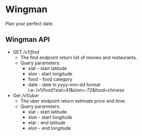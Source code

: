 # Wingman

Plan your perfect date.

## Wingman API

- GET */v1/find*
  - The find endpoint return list of movies and restaurants.
  - Query parameters:
      - slat - start latitude
      - slon - start longitude
      - food - food category
      - date - date in yyyy-mm-dd format           
      i.e: /v1/food?slat=41&slon=-72&food=chinese
- Get */v1/uber*
  - The uber endpoint return estimate price and time.
  - Query parameters:
      - slat - start latitude
      - slon - start longitude
      - elat - end latitude
      - elon - end longitude
